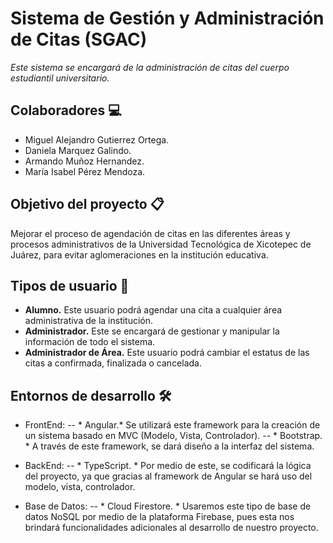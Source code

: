 # Sistema de Gestión y Administración de Citas (SGAC)
_Este sistema se encargará de la administración de citas del cuerpo estudiantil universitario._

## Colaboradores 💻
* Miguel Alejandro Gutierrez Ortega.
* Daniela Marquez Galindo.
* Armando Muñoz Hernandez.
* María Isabel Pérez Mendoza.

## Objetivo del proyecto 📋
Mejorar el proceso de agendación de citas en las diferentes áreas y procesos administrativos de la Universidad Tecnológica de Xicotepec de Juárez, para evitar aglomeraciones en la institución educativa.

## Tipos de usuario 👥
* **Alumno.** Este usuario podrá agendar una cita a cualquier área administrativa de la institución.
* **Administrador.** Este se encargará de gestionar y manipular la información de todo el sistema.
* **Administrador de Área.** Este usuario podrá cambiar el estatus de las citas a confirmada, finalizada o cancelada.

## Entornos de desarrollo 🛠️
- FrontEnd:
-- * Angular.*  Se utilizará este framework para la creación de un sistema basado en MVC (Modelo, Vista, Controlador).
-- * Bootstrap. * A través de este framework, se dará diseño a la interfaz del sistema.

- BackEnd:
-- * TypeScript. * Por medio de este, se codificará la lógica del proyecto, ya que gracias al framework de Angular se hará uso del modelo, vista, controlador.

- Base de Datos:
-- * Cloud Firestore. * Usaremos este tipo de base de datos NoSQL por medio de la plataforma Firebase, pues esta nos brindará funcionalidades adicionales al desarrollo de nuestro proyecto.

